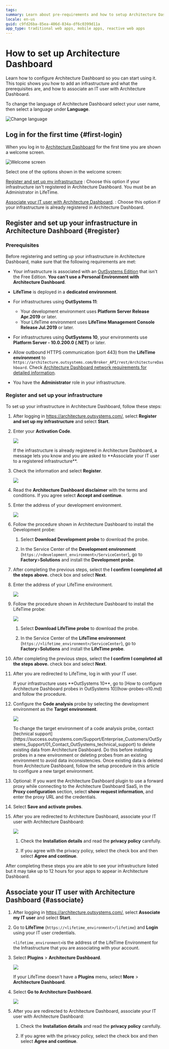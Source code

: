 ```yaml
---
tags: 
summary: Learn about pre-requirements and how to setup Architecture Dashboard.
locale: en-us
guid: c9fd26ba-85ea-406d-834a-df6c0399d11a
app_type: traditional web apps, mobile apps, reactive web apps
---
```



# How to set up Architecture Dashboard

Learn how to configure Architecture Dashboard so you can start using it.  
This topic shows you how to add an infrastructure and what the prerequisites are, and how to associate an IT user with Architecture Dashboard.

<div class="info" markdown="1">

To change the language of Architecture Dashboard select your user name, then select a language under **Language**.

![Change language](images/setup-language.png)

</div>

## Log in for the first time {#first-login}

When you log in to [Architecture Dashboard](https://architecture.outsystems.com/) for the first time you are shown a welcome screen.

![Welcome screen](images/setup-choose.png?width=600)

Select one of the options shown in the welcome screen:

[Register and set up my infrastructure](#register)
:   Choose this option if your infrastructure isn't registered in Architecture Dashboard. You must be an Administrator in LifeTime.

[Associate your IT user with Architecture Dashboard](#associate).
:   Choose this option if your infrastructure is already registered in Architecture Dashboard.

## Register and set up your infrastructure in Architecture Dashboard {#register}

### Prerequisites

Before registering and setting up your infrastructure in Architecture Dashboard, make sure that the following requirements are met:

* Your infrastructure is associated with an [OutSystems Edition](https://www.outsystems.com/pricing-and-editions/) that isn't the Free Edition. **You can't use a Personal Environment with Architecture Dashboard**.

* **LifeTime** is deployed in a **dedicated environment**.

* For infrastructures using **OutSystems 11**:

    * Your development environment uses **Platform Server Release Apr.2019** or later.
    * Your LifeTime environment uses **LifeTime Management Console Release Jul.2019** or later.	

* For infrastructures using **OutSystems 10**, your environments use **Platform Server - 10.0.200.0 (.NET)** or later.

* Allow outbound HTTPS communication (port 443) from the  **LifeTime environment** to `https://architecture.outsystems.com/Broker_API/rest/ArchitectureDashboard`. Check [Architecture Dashboard network requirements for detailed information](../../setup-maintain/setup/network-requirements.md#architecture-dashboard).
* You have the **Administrator** role in your infrastructure.

### Register and set up your infrastructure

To set up your infrastructure in Architecture Dashboard, follow these steps:

1. After logging in https://architecture.outsystems.com/, select **Register and set up my infrastructure** and select **Start**.

1. Enter your **Activation Code**.

    ![](images/setup-infrastructure-activation-code.png)

    <div class="info" markdown="1">
    If the infrastructure is already registered in Architecture Dashboard, a message lets you know and you are asked to **Associate your IT user to a registered infrastructure**.
    </div>

1. Check the information and select **Register**.

    ![](images/setup-infrastructure-activation-code-more.png)

1. Read the **Architecture Dashboard disclaimer** with the terms and conditions. If you agree select **Accept and continue**.

1. Enter the address of your development environment.

    ![](images/setup-infrastructure-dev-probe-address.png)

1. Follow the procedure shown in Architecture Dashboard to install the Development probe:

    1. Select **Download Development probe** to download the probe.

    1. In the Service Center of the **Development environment** (`https://<development_environment>/ServiceCenter`), go to **Factory**>**Solutions** and install the **Development probe**.

1. After completing the previous steps, select the **I confirm I completed all the steps above.** check box and select **Next**.

1. Enter the address of your LifeTime environment.

    ![](images/setup-infrastructure-lifetime-probe-address.png)

1. Follow the procedure shown in Architecture Dashboard to install the LifeTime probe:

    ![](images/setup-infrastructure-lifetime-probe-steps.png)

    1. Select **Download LifeTime probe** to download the probe.

    1. In the Service Center of the **LifeTime environment** (`https://<lifetime_environment>/ServiceCenter`), go to **Factory**>**Solutions** and install the **LifeTime probe**.

1. After completing the previous steps, select the **I confirm I completed all the steps above.** check box and select **Next**.

1. After you are redirected to LifeTime, log in with your IT user.

    <div class="info" markdown="1">
    If your infrastructure uses **OutSystems 10**, go to [How to configure Architecture Dashboard probes in OutSystems 10](how-probes-o10.md) and follow the procedure.
    </div>

1. Configure the **Code analysis** probe by selecting the development environment as the **Target environment**. 

    ![](images/setup-probes-configure-lt.png)

    <div class="info" markdown="1">
    To change the target environment of a code analysis probe, contact [technical support](https://success.outsystems.com/Support/Enterprise_Customers/OutSystems_Support/01_Contact_OutSystems_technical_support) to delete existing data from Architecture Dashboard. Do this before installing probes in a new environment or deleting probes from an existing environment to avoid data inconsistencies. Once existing data is deleted from Architecture Dashboard, follow the setup procedure in this article to configure a new target environment.
    </div>

1. Optional: If you want the Architecture Dashboard plugin to use a forward proxy while connecting to the Architecture Dashboard SaaS, in the **Proxy configuration** section, select **show request information**, and enter the proxy URL and the credentials.

1. Select **Save and activate probes**.

1. After you are redirected to Architecture Dashboard, associate your IT user with Architecture Dashboard:

    ![](images/setup-associate-accept.png)

    1. Check the **Installation details** and read the **privacy policy** carefully.

    1. If you agree with the privacy policy, select the check box and then select **Agree and continue**.

After completing these steps you are able to see your infrastructure listed but it may take up to 12 hours for your apps to appear in Architecture Dashboard.

## Associate your IT user with Architecture Dashboard {#associate}

1. After logging in https://architecture.outsystems.com/, select **Associate my IT user** and select **Start**.

1. Go to **LifeTime** (`https://<lifetime_environment>/lifetime`) and **Login** using your IT user credentials.

    `<lifetime_environment>`is the address of the LifeTime Environment for the Infrastructure that you are associating with your account.

1. Select **Plugins** \> **Architecture Dashboard**.

    ![](images/setup-plugin-lt.png)

    <div class="info" markdown="1">

    If your LifeTime doesn't have a **Plugins** menu, select **More** \> **Architecture Dashboard**.

    </div>

1. Select **Go to Architecture Dashboard**.

    ![](images/setup-plugin-go-to-lt.png)

1. After you are redirected to Architecture Dashboard, associate your IT user with Architecture Dashboard:

    1. Check the **Installation details** and read the **privacy policy** carefully.

    1. If you agree with the privacy policy, select the check box and then select **Agree and continue**.
